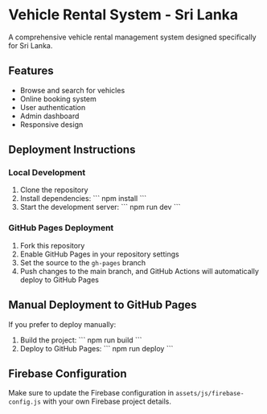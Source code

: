 # Vehicle Rental System - Sri Lanka

A comprehensive vehicle rental management system designed specifically for Sri Lanka.

## Features

- Browse and search for vehicles
- Online booking system
- User authentication
- Admin dashboard
- Responsive design

## Deployment Instructions

### Local Development

1. Clone the repository
2. Install dependencies:
   \`\`\`
   npm install
   \`\`\`
3. Start the development server:
   \`\`\`
   npm run dev
   \`\`\`

### GitHub Pages Deployment

1. Fork this repository
2. Enable GitHub Pages in your repository settings
3. Set the source to the `gh-pages` branch
4. Push changes to the main branch, and GitHub Actions will automatically deploy to GitHub Pages

## Manual Deployment to GitHub Pages

If you prefer to deploy manually:

1. Build the project:
   \`\`\`
   npm run build
   \`\`\`
2. Deploy to GitHub Pages:
   \`\`\`
   npm run deploy
   \`\`\`

## Firebase Configuration

Make sure to update the Firebase configuration in `assets/js/firebase-config.js` with your own Firebase project details.
